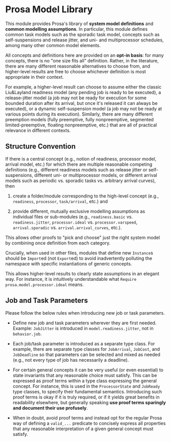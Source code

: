 # Prosa Model Library

This module provides Prosa's library of **system model definitions** and **common modelling assumptions**. In particular, this module defines common task models such as the sporadic task model, concepts such as self-suspensions and release jitter, and uni- and multiprocessor schedules, among many other common model elements.  

All concepts and definitions here are provided on an **opt-in basis**: for many concepts, there is no "one size fits all" definition. Rather, in the literature, there are many different reasonable alternatives to choose from, and higher-level results are free to choose whichever definition is most appropriate in their context.

For example, a higher-level result can choose to assume either the classic Liu&Layland readiness model (any pending job is ready to be executed), a release-jitter model (a job may not be ready for execution for some bounded duration after its arrival, but once it's released it can always be executed), or a dynamic self-suspension model (a job may not be ready at various points during its execution). Similarly, there are many different preemption models (fully preemptive, fully nonpreemptive, segmented limited-preemptive, floating nonpreemptive, etc.) that are all of practical relevance in different contexts.


## Structure Convention

If there is a central concept (e.g., notion of readiness, processor model, arrival model, etc.) for which there are multiple reasonable competing definitions (e.g., different readiness models such as release jitter or self-suspensions, different uni- or multiprocessor models, or different arrival models such as periodic vs. sporadic tasks vs. arbitrary arrival curves), then

1. create a folder/module corresponding to the high-level concept (e.g., `readiness`, `processor`, `task/arrival`, etc.) and

2. provide different, mutually exclusive modelling assumptions as individual files or sub-modules (e.g., `readiness.basic` vs. `readiness.jitter`, `processor.ideal` vs. `processor.varspeed`, `arrival.sporadic` vs. `arrival.arrival_curves`, etc.).

This allows other proofs to "pick and choose" just the right system model by combining once definition from each category. 

Crucially, when used in other files, modules that define new `Instance`s should be `Import`ed (not `Export`ed) to avoid inadvertently polluting the namespace with specific instantiations of generic concepts. 

This allows higher-level results to clearly state assumptions in an elegant way. For instance, it is intuitively understandable what `Require prosa.model.processor.ideal` means.

## Job and Task Parameters

Please follow the below rules when introducing new job or task parameters.

- Define new job and task parameters wherever they are first needed.  
Example: `JobJitter` is introduced in `model.readiness.jitter`, not in `behavior.job`.

- Each job/task parameter is introduced as a separate type class. For example, there are separate type classes for `JobArrival`, `JobCost`, and `JobDeadline` so that parameters can be selected and mixed as needed (e.g.,  not every type of job has necessarily a deadline). 

- For certain general concepts it can be very useful (or even essential) to state invariants that any reasonable choice must satisfy. This can be expressed as proof terms within a type class expressing the general concept. For instance, this is used in the `ProcessorState` and `JobReady` type classes, to specify their fundamental semantics. Introducing such proof terms is okay if it is truly required, or if it yields great benefits in readability elsewhere, but generally speaking **use proof terms sparingly and document their use profusely**. 

- When in doubt, avoid proof terms and instead opt for the regular Prosa way of defining a `valid_...` predicate to concisely express all properties that any reasonable interpretation of a given general concept must satisfy.